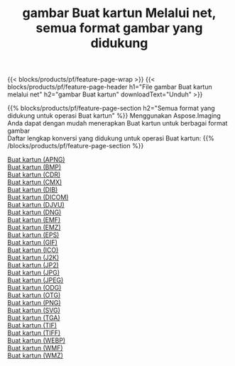 ﻿---
title: gambar Buat kartun Melalui net, semua format gambar yang didukung 
weight: 3920
url: /id/net/cartoonify 
lang: id
langdirlevel: 2
locales: zh-hans,ja,it,ru,de,es,fr,nl,id,lt,pl,pt,vi,tr,ko,zh-hant,ar,hi,th,sv,cs,uk,he
description: Menggunakan Aspose.Imaging Anda dapat dengan mudah Buat kartun gambar Via net
---

{{< blocks/products/pf/feature-page-wrap >}}
{{< blocks/products/pf/feature-page-header h1="File gambar Buat kartun melalui net" h2="gambar Buat kartun" downloadText="Unduh" >}}


{{% blocks/products/pf/feature-page-section  h2="Semua format yang didukung untuk operasi Buat kartun" %}}
Menggunakan Aspose.Imaging Anda dapat dengan mudah menerapkan Buat kartun untuk berbagai format gambar
<br/>
Daftar lengkap konversi yang didukung untuk operasi Buat kartun:
{{% /blocks/products/pf/feature-page-section %}}
<div class="container-fluid productfamilypage bg-gray">
    <div class="convertypes bg-gray agp-content section">
        <div class="container">
		<div class="row other-converters">
		    <div class='col-md-2 other-converter remove-lp remove-rp'><a href="/imaging/id/net/cartoonify/apng" >Buat kartun (APNG)</a></div><div class='col-md-2 other-converter remove-lp remove-rp'><a href="/imaging/id/net/cartoonify/bmp" >Buat kartun (BMP)</a></div><div class='col-md-2 other-converter remove-lp remove-rp'><a href="/imaging/id/net/cartoonify/cdr" >Buat kartun (CDR)</a></div><div class='col-md-2 other-converter remove-lp remove-rp'><a href="/imaging/id/net/cartoonify/cmx" >Buat kartun (CMX)</a></div><div class='col-md-2 other-converter remove-lp remove-rp'><a href="/imaging/id/net/cartoonify/dib" >Buat kartun (DIB)</a></div><div class='col-md-2 other-converter remove-lp remove-rp'><a href="/imaging/id/net/cartoonify/dicom" >Buat kartun (DICOM)</a></div><div class='col-md-2 other-converter remove-lp remove-rp'><a href="/imaging/id/net/cartoonify/djvu" >Buat kartun (DJVU)</a></div><div class='col-md-2 other-converter remove-lp remove-rp'><a href="/imaging/id/net/cartoonify/dng" >Buat kartun (DNG)</a></div><div class='col-md-2 other-converter remove-lp remove-rp'><a href="/imaging/id/net/cartoonify/emf" >Buat kartun (EMF)</a></div><div class='col-md-2 other-converter remove-lp remove-rp'><a href="/imaging/id/net/cartoonify/emz" >Buat kartun (EMZ)</a></div><div class='col-md-2 other-converter remove-lp remove-rp'><a href="/imaging/id/net/cartoonify/eps" >Buat kartun (EPS)</a></div><div class='col-md-2 other-converter remove-lp remove-rp'><a href="/imaging/id/net/cartoonify/gif" >Buat kartun (GIF)</a></div><div class='col-md-2 other-converter remove-lp remove-rp'><a href="/imaging/id/net/cartoonify/ico" >Buat kartun (ICO)</a></div><div class='col-md-2 other-converter remove-lp remove-rp'><a href="/imaging/id/net/cartoonify/j2k" >Buat kartun (J2K)</a></div><div class='col-md-2 other-converter remove-lp remove-rp'><a href="/imaging/id/net/cartoonify/jp2" >Buat kartun (JP2)</a></div><div class='col-md-2 other-converter remove-lp remove-rp'><a href="/imaging/id/net/cartoonify/jpg" >Buat kartun (JPG)</a></div><div class='col-md-2 other-converter remove-lp remove-rp'><a href="/imaging/id/net/cartoonify/jpeg" >Buat kartun (JPEG)</a></div><div class='col-md-2 other-converter remove-lp remove-rp'><a href="/imaging/id/net/cartoonify/odg" >Buat kartun (ODG)</a></div><div class='col-md-2 other-converter remove-lp remove-rp'><a href="/imaging/id/net/cartoonify/otg" >Buat kartun (OTG)</a></div><div class='col-md-2 other-converter remove-lp remove-rp'><a href="/imaging/id/net/cartoonify/png" >Buat kartun (PNG)</a></div><div class='col-md-2 other-converter remove-lp remove-rp'><a href="/imaging/id/net/cartoonify/svg" >Buat kartun (SVG)</a></div><div class='col-md-2 other-converter remove-lp remove-rp'><a href="/imaging/id/net/cartoonify/tga" >Buat kartun (TGA)</a></div><div class='col-md-2 other-converter remove-lp remove-rp'><a href="/imaging/id/net/cartoonify/tif" >Buat kartun (TIF)</a></div><div class='col-md-2 other-converter remove-lp remove-rp'><a href="/imaging/id/net/cartoonify/tiff" >Buat kartun (TIFF)</a></div><div class='col-md-2 other-converter remove-lp remove-rp'><a href="/imaging/id/net/cartoonify/webp" >Buat kartun (WEBP)</a></div><div class='col-md-2 other-converter remove-lp remove-rp'><a href="/imaging/id/net/cartoonify/wmf" >Buat kartun (WMF)</a></div><div class='col-md-2 other-converter remove-lp remove-rp'><a href="/imaging/id/net/cartoonify/wmz" >Buat kartun (WMZ)</a></div>
                </div>
        </div>
    </div>
</div>
<br/>
